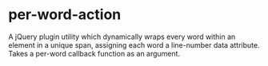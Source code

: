 # per-word-action
A jQuery plugin utility which dynamically wraps every word within an element in a unique span, assigning each word a line-number data attribute. Takes a per-word callback function as an argument.

